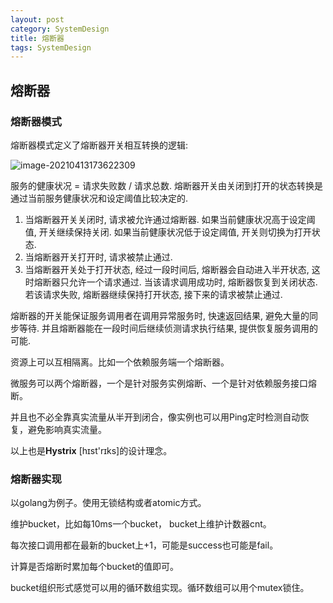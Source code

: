 ```yaml
---
layout: post
category: SystemDesign
title: 熔断器
tags: SystemDesign
---
```


## 熔断器

### 熔断器模式

熔断器模式定义了熔断器开关相互转换的逻辑:

![image-20210413173622309](https://cdn.jsdelivr.net/gh/mafulong/mdPic@vv3/v3/20210413173634.png)

服务的健康状况 = 请求失败数 / 请求总数.
熔断器开关由关闭到打开的状态转换是通过当前服务健康状况和设定阈值比较决定的.

1. 当熔断器开关关闭时, 请求被允许通过熔断器. 如果当前健康状况高于设定阈值, 开关继续保持关闭. 如果当前健康状况低于设定阈值, 开关则切换为打开状态.
2. 当熔断器开关打开时, 请求被禁止通过.
3. 当熔断器开关处于打开状态, 经过一段时间后, 熔断器会自动进入半开状态, 这时熔断器只允许一个请求通过. 当该请求调用成功时, 熔断器恢复到关闭状态. 若该请求失败, 熔断器继续保持打开状态, 接下来的请求被禁止通过.

熔断器的开关能保证服务调用者在调用异常服务时, 快速返回结果, 避免大量的同步等待. 并且熔断器能在一段时间后继续侦测请求执行结果, 提供恢复服务调用的可能.



资源上可以互相隔离。比如一个依赖服务端一个熔断器。

微服务可以两个熔断器，一个是针对服务实例熔断、一个是针对依赖服务接口熔断。

并且也不必全靠真实流量从半开到闭合，像实例也可以用Ping定时检测自动恢复，避免影响真实流量。



以上也是**Hystrix** [hɪst'rɪks]的设计理念。



### 熔断器实现

以golang为例子。使用无锁结构或者atomic方式。

维护bucket，比如每10ms一个bucket， bucket上维护计数器cnt。

每次接口调用都在最新的bucket上+1，可能是success也可能是fail。

计算是否熔断时累加每个bucket的值即可。



bucket组织形式感觉可以用的循环数组实现。循环数组可以用个mutex锁住。